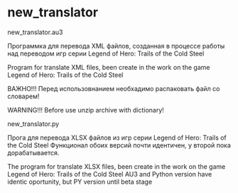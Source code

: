 # new_translator

new_translator.au3 

Программка для перевода XML файлов, созданная в процессе работы над переводом игр серии Legend of Hero: Trails of the Cold Steel

Program for translate XML files, been create in the work on the game Legend of Hero: Trails of the Cold Steel

ВАЖНО!!!
Перед использовнанием необхадимо распаковать файл со словарем!

WARNING!!!
Before use unzip archive with dictionary!

new_translator.py

Прога для перевода XLSX файлов из игр серии Legend of Hero: Trails of the Cold Steel
Функционал обоих версий почти идентичен, у второй пока дорабатывается.

The program for translate XLSX files, been create in the work on the game Legend of Hero: Trails of the Cold Steel
AU3 and Python version have identic oportunity, but PY version until beta stage
